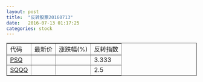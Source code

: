 ```yaml
---
layout: post
title:  "反转股票20160713"
date:   2016-07-13 01:17:25
categories: stock
---
```


<script type="text/javascript">
var stockList = []
stockList.push('gb_psq');
stockList.push('gb_sqqq');
</script>

<table border="1">
 <tr>
 <td>代码</td>
  <td>最新价</td>
  <td>涨跌幅(%)</td>
 <td>反转指数</td>
</tr>
  <tr id="psq"><td><a href="http://stock.finance.sina.com.cn/usstock/quotes/PSQ.html" target="_blank">PSQ</a></td><td></td><td></td><td>3.333</td></tr>
  <tr id="sqqq"><td><a href="http://stock.finance.sina.com.cn/usstock/quotes/SQQQ.html" target="_blank">SQQQ</a></td><td></td><td></td><td>2.5</td></tr>
</table>
